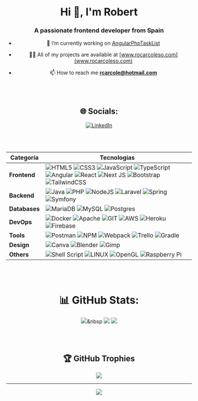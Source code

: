 <div align="center">

<h1 align="">Hi 👋, I'm Robert</h1>
<h3 align="">A passionate frontend developer from Spain</h3>

- 🔭 I’m currently working on [AngularPhpTaskList](https://github.com/rcarcole/projectShow2k23/tree/main/AngularPhpTaskList)

- 👨‍💻 All of my projects are available at [www.rocarcoleso.com](www.rocarcoleso.com)

- 📫 How to reach me **rcarcole@hotmail.com**

<br><br>

## 🌐 Socials:
[![LinkedIn](https://img.shields.io/badge/LinkedIn-%230077B5.svg?logo=linkedin&logoColor=white)](https://linkedin.com/in/rocarcoleso) 

<br><br>

| Categoría      | Tecnologías                                                                                                                                                                                             |
|----------------|----------------------------------------------------------------------------------------------------------------------------------------------------------------------------------------------------------|
| **Frontend**   | ![HTML5](https://img.shields.io/badge/html5-%23E34F26.svg?style=for-the-badge&logo=html5&logoColor=white) ![CSS3](https://img.shields.io/badge/css3-%231572B6.svg?style=for-the-badge&logo=css3&logoColor=white) ![JavaScript](https://img.shields.io/badge/javascript-%23323330.svg?style=for-the-badge&logo=javascript&logoColor=%23F7DF1E) ![TypeScript](https://img.shields.io/badge/typescript-%23007ACC.svg?style=for-the-badge&logo=typescript&logoColor=white) ![Angular](https://img.shields.io/badge/angular-%23DD0031.svg?style=for-the-badge&logo=angular&logoColor=white) ![React](https://img.shields.io/badge/react-%2320232a.svg?style=for-the-badge&logo=react&logoColor=%2361DAFB) ![Next JS](https://img.shields.io/badge/Next-black?style=for-the-badge&logo=next.js&logoColor=white) ![Bootstrap](https://img.shields.io/badge/bootstrap-%238511FA.svg?style=for-the-badge&logo=bootstrap&logoColor=white) ![TailwindCSS](https://img.shields.io/badge/tailwindcss-%2338B2AC.svg?style=for-the-badge&logo=tailwind-css&logoColor=white) |
| **Backend**    | ![Java](https://img.shields.io/badge/java-%23ED8B00.svg?style=for-the-badge&logo=openjdk&logoColor=white) ![PHP](https://img.shields.io/badge/php-%23777BB4.svg?style=for-the-badge&logo=php&logoColor=white) ![NodeJS](https://img.shields.io/badge/node.js-6DA55F?style=for-the-badge&logo=node.js&logoColor=white) ![Laravel](https://img.shields.io/badge/laravel-%23FF2D20.svg?style=for-the-badge&logo=laravel&logoColor=white) ![Spring](https://img.shields.io/badge/spring-%236DB33F.svg?style=for-the-badge&logo=spring&logoColor=white) ![Symfony](https://img.shields.io/badge/symfony-%23000000.svg?style=for-the-badge&logo=symfony&logoColor=white) |
| **Databases**  | ![MariaDB](https://img.shields.io/badge/MariaDB-003545?style=for-the-badge&logo=mariadb&logoColor=white) ![MySQL](https://img.shields.io/badge/mysql-%2300000f.svg?style=for-the-badge&logo=mysql&logoColor=white) ![Postgres](https://img.shields.io/badge/postgres-%23316192.svg?style=for-the-badge&logo=postgresql&logoColor=white) |
| **DevOps**     | ![Docker](https://img.shields.io/badge/docker-%230db7ed.svg?style=for-the-badge&logo=docker&logoColor=white) ![Apache](https://img.shields.io/badge/apache-%23D42029.svg?style=for-the-badge&logo=apache&logoColor=white) ![GIT](https://img.shields.io/badge/Git-fc6d26?style=for-the-badge&logo=git&logoColor=white) ![AWS](https://img.shields.io/badge/AWS-%23FF9900.svg?style=for-the-badge&logo=amazon-aws&logoColor=white) ![Heroku](https://img.shields.io/badge/heroku-%23430098.svg?style=for-the-badge&logo=heroku&logoColor=white) ![Firebase](https://img.shields.io/badge/Firebase-039BE5?style=for-the-badge&logo=Firebase&logoColor=white) |
| **Tools**      | ![Postman](https://img.shields.io/badge/Postman-FF6C37?style=for-the-badge&logo=postman&logoColor=white) ![NPM](https://img.shields.io/badge/NPM-%23CB3837.svg?style=for-the-badge&logo=npm&logoColor=white) ![Webpack](https://img.shields.io/badge/webpack-%238DD6F9.svg?style=for-the-badge&logo=webpack&logoColor=black) ![Trello](https://img.shields.io/badge/Trello-%23026AA7.svg?style=for-the-badge&logo=Trello&logoColor=white) ![Gradle](https://img.shields.io/badge/Gradle-02303A.svg?style=for-the-badge&logo=Gradle&logoColor=white) |
| **Design**     | ![Canva](https://img.shields.io/badge/Canva-%2300C4CC.svg?style=for-the-badge&logo=Canva&logoColor=white) ![Blender](https://img.shields.io/badge/blender-%23F5792A.svg?style=for-the-badge&logo=blender&logoColor=white) ![Gimp](https://img.shields.io/badge/Gimp-657D8B?style=for-the-badge&logo=gimp&logoColor=FFFFFF) |
| **Others**     | ![Shell Script](https://img.shields.io/badge/shell_script-%23121011.svg?style=for-the-badge&logo=gnu-bash&logoColor=white) ![LINUX](https://img.shields.io/badge/Linux-FCC624?style=for-the-badge&logo=linux&logoColor=black) ![OpenGL](https://img.shields.io/badge/OpenGL-%23FFFFFF.svg?style=for-the-badge&logo=opengl) ![Raspberry Pi](https://img.shields.io/badge/-RaspberryPi-C51A4A?style=for-the-badge&logo=Raspberry-Pi) |


<br><br>

# 📊 GitHub Stats:
![](https://github-readme-stats.vercel.app/api?username=rcarcole&theme=dark&hide_border=false&include_all_commits=true&count_private=true)&nbsp
![](https://github-readme-streak-stats.herokuapp.com/?user=rcarcole&theme=dark&hide_border=false)
![](https://github-readme-stats.vercel.app/api/top-langs/?username=rcarcole&theme=dark&hide_border=false&include_all_commits=true&count_private=true&layout=compact)

<br><br>

## 🏆 GitHub Trophies
![](https://github-profile-trophy.vercel.app/?username=rcarcole&theme=monokai&no-frame=false&no-bg=false&margin-w=4)

---
[![](https://visitcount.itsvg.in/api?id=rcarcole&icon=5&color=2)](https://visitcount.itsvg.in)

</div>
